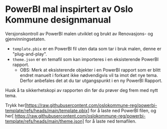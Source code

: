 # PowerBI mal inspirtert av Oslo Kommune designmanual
Versjonskontroll av PowerBI malen utviklet og brukt av Renovasjons- og gjenvinningsetaten.

- `template.pbix` er en PowerBI fil uten data som tar i bruk malen, denne er "plug-and-play".
- `theme.json` er en temafil som kan importeres i en eksisterende PowerBI rapport.
  - OBS: Merk at eksisterende objekter i en PowerBI rapport som er blitt endret manuelt i forkant ikke nødvendigvis vil ta imot det nye tema. Derfor anbefales det at du tar utgangspunkt i en ny PowerBI Rapport.

Husk å ta sikkerhetskopi av rapporten din før du prøver deg frem med nytt tema.

Trykk her[https://raw.githubusercontent.com/oslokommune-reg/powerbi-template/refs/heads/main/template.pbix] for å laste ned PowerBI filen, og her[
https://raw.githubusercontent.com/oslokommune-reg/powerbi-template/refs/heads/main/theme.json] for å laste ned temafilen.
